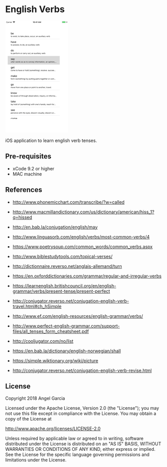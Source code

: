 English Verbs
=============

![Scheme](/readmeImages/SimulatorScreenShot-iPhone8Plus-2017-12-13at10.41.04.png)


iOS application to learn english verb tenses.


Pre-requisites
--------------
- xCode 9.2 or higher
- MAC machine


References
----------
- http://www.phonemicchart.com/transcribe/?w=called
- http://www.macmillandictionary.com/us/dictionary/american/hiss_1?q=hissed
- http://en.bab.la/conjugation/english/may
- http://www.linguasorb.com/english/verbs/most-common-verbs/4
- https://www.poetrysoup.com/common_words/common_verbs.aspx
- http://www.biblestudytools.com/topical-verses/
- http://dictionnaire.reverso.net/anglais-allemand/turn
- https://en.oxforddictionaries.com/grammar/regular-and-irregular-verbs
- https://learnenglish.britishcouncil.org/en/english-grammar/verbs/present-tense/present-perfect
- http://conjugator.reverso.net/conjugation-english-verb-travel.html#ch_hSimple
- http://www.ef.com/english-resources/english-grammar/verbs/
- http://www.perfect-english-grammar.com/support-files/all_tenses_form_cheatsheet.pdf
- http://cooljugator.com/no/list
- https://en.bab.la/dictionary/english-norwegian/shall

- https://simple.wiktionary.org/wiki/picture
- http://conjugator.reverso.net/conjugation-english-verb-revise.html




## License

Copyright 2018 Angel Garcia

Licensed under the Apache License, Version 2.0 (the "License"); you may not use this file except in compliance with the License. You may obtain a copy of the License at

http://www.apache.org/licenses/LICENSE-2.0

Unless required by applicable law or agreed to in writing, software distributed under the License is distributed on an "AS IS" BASIS, WITHOUT WARRANTIES OR CONDITIONS OF ANY KIND, either express or implied. See the License for the specific language governing permissions and limitations under the License.
